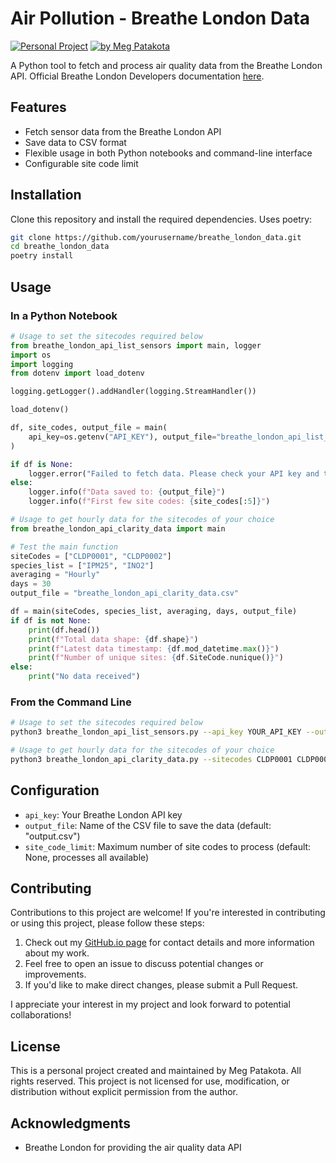 # Air Pollution - Breathe London Data
[![Personal Project](https://img.shields.io/badge/Project-Personal-green)](https://meg-patakota.github.io)
[![by Meg Patakota](https://img.shields.io/badge/by-Meg%20Patakota-blue)](https://meg-patakota.github.io)

A Python tool to fetch and process air quality data from the Breathe London API.
Official Breathe London Developers documentation [here](https://www.breathelondon.org/developers).

## Features

- Fetch sensor data from the Breathe London API
- Save data to CSV format
- Flexible usage in both Python notebooks and command-line interface
- Configurable site code limit

## Installation

Clone this repository and install the required dependencies. Uses poetry:

```bash
git clone https://github.com/yourusername/breathe_london_data.git
cd breathe_london_data
poetry install
```

## Usage

### In a Python Notebook

```python
# Usage to set the sitecodes required below
from breathe_london_api_list_sensors import main, logger
import os
import logging
from dotenv import load_dotenv

logging.getLogger().addHandler(logging.StreamHandler())

load_dotenv()

df, site_codes, output_file = main(
    api_key=os.getenv("API_KEY"), output_file="breathe_london_api_list_sensors.csv", site_code_limit=10
)

if df is None:
    logger.error("Failed to fetch data. Please check your API key and try again later.")
else:
    logger.info(f"Data saved to: {output_file}")
    logger.info(f"First few site codes: {site_codes[:5]}")
```

```python
# Usage to get hourly data for the sitecodes of your choice
from breathe_london_api_clarity_data import main

# Test the main function
siteCodes = ["CLDP0001", "CLDP0002"]
species_list = ["IPM25", "INO2"]
averaging = "Hourly"
days = 30
output_file = "breathe_london_api_clarity_data.csv"

df = main(siteCodes, species_list, averaging, days, output_file)
if df is not None:
    print(df.head())
    print(f"Total data shape: {df.shape}")
    print(f"Latest data timestamp: {df.mod_datetime.max()}")
    print(f"Number of unique sites: {df.SiteCode.nunique()}")
else:
    print("No data received")

```

### From the Command Line

```bash
# Usage to set the sitecodes required below
python3 breathe_london_api_list_sensors.py --api_key YOUR_API_KEY --output breathe_london_list_sensors.csv --limit 10
```
```bash
# Usage to get hourly data for the sitecodes of your choice
python3 breathe_london_api_clarity_data.py --sitecodes CLDP0001 CLDP0002 --species IPM25 INO2 --averaging Hourly --days 30 --output breathe_london_api_clarity_data.csv
```
## Configuration

- `api_key`: Your Breathe London API key
- `output_file`: Name of the CSV file to save the data (default: "output.csv")
- `site_code_limit`: Maximum number of site codes to process (default: None, processes all available)

## Contributing

Contributions to this project are welcome! If you're interested in contributing or using this project, please follow these steps:

1. Check out my [GitHub.io page](https://meg-patakota.github.io) for contact details and more information about my work.
2. Feel free to open an issue to discuss potential changes or improvements.
3. If you'd like to make direct changes, please submit a Pull Request.

I appreciate your interest in my project and look forward to potential collaborations!

## License

This is a personal project created and maintained by Meg Patakota. All rights reserved. This project is not licensed for use, modification, or distribution without explicit permission from the author.

## Acknowledgments

- Breathe London for providing the air quality data API
<!-- - [Add any other acknowledgments here] -->
